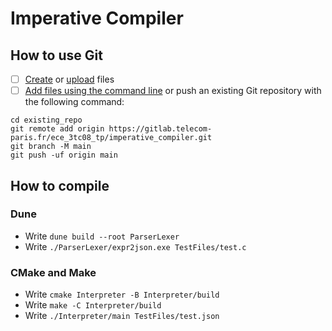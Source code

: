 # Imperative Compiler



## How to use Git

- [ ] [Create](https://docs.gitlab.com/ee/user/project/repository/web_editor.html#create-a-file) or [upload](https://docs.gitlab.com/ee/user/project/repository/web_editor.html#upload-a-file) files
- [ ] [Add files using the command line](https://docs.gitlab.com/ee/gitlab-basics/add-file.html#add-a-file-using-the-command-line) or push an existing Git repository with the following command:

```
cd existing_repo
git remote add origin https://gitlab.telecom-paris.fr/ece_3tc08_tp/imperative_compiler.git
git branch -M main
git push -uf origin main
```

## How to compile

### Dune

- Write `dune build --root ParserLexer`
- Write `./ParserLexer/expr2json.exe TestFiles/test.c`

### CMake and Make

- Write `cmake Interpreter -B Interpreter/build`
- Write `make -C Interpreter/build `
- Write `./Interpreter/main TestFiles/test.json`

